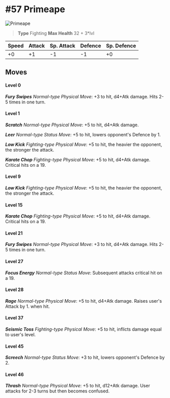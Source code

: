 # #57 Primeape


![Primeape](https://img.pokemondb.net/sprites/home/normal/1x/primeape.png)

> **Type** Fighting
> **Max Health** 32 + 3\*lvl

| Speed | Attack | Sp. Attack | Defence | Sp. Defence |
| ----- | ------ | ---------- | ------- | ----------- |
| +0 | +1 | -1 | -1 | +0 |

## Moves
#### Level 0

***Fury Swipes** Normal-type Physical Move*: +3 to hit, d4+Atk damage. Hits 2-5 times in one turn.
#### Level 1

***Scratch** Normal-type Physical Move*: +5 to hit, d4+Atk damage. 

***Leer** Normal-type Status Move*: +5 to hit, lowers opponent's Defence by 1.

***Low Kick** Fighting-type Physical Move*: +5 to hit, the heavier the opponent, the stronger the attack.

***Karate Chop** Fighting-type Physical Move*: +5 to hit, d4+Atk damage. Critical hits on a 19.
#### Level 9

***Low Kick** Fighting-type Physical Move*: +5 to hit, the heavier the opponent, the stronger the attack.
#### Level 15

***Karate Chop** Fighting-type Physical Move*: +5 to hit, d4+Atk damage. Critical hits on a 19.
#### Level 21

***Fury Swipes** Normal-type Physical Move*: +3 to hit, d4+Atk damage. Hits 2-5 times in one turn.
#### Level 27

***Focus Energy** Normal-type Status Move*: Subsequent attacks critical hit on a 19.
#### Level 28

***Rage** Normal-type Physical Move*: +5 to hit, d4+Atk damage. Raises user's Attack by 1. when hit.
#### Level 37

***Seismic Toss** Fighting-type Physical Move*: +5 to hit, inflicts damage equal to user's level.
#### Level 45

***Screech** Normal-type Status Move*: +3 to hit, lowers opponent's Defence by 2.
#### Level 46

***Thrash** Normal-type Physical Move*: +5 to hit, d12+Atk damage. User attacks for 2-3 turns but then becomes confused.

